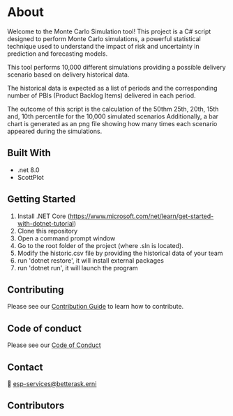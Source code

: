 # About
Welcome to the Monte Carlo Simulation tool! This project is a C# script designed to perform Monte Carlo simulations, a powerful statistical technique used to understand the impact of risk and uncertainty in prediction and forecasting models.

This tool performs 10,000 different simulations providing a possible delivery scenario based on delivery historical data.  

The historical data is expected as a list of periods and the corresponding 
number of PBIs (Product Backlog Items) delivered in each period.

The outcome of this script is the calculation of the 50thm 25th, 20th, 15th and, 10th percentile for the 10,000 simulated scenarios  Additionally, a bar chart is generated as an png file
showing how many times each scenario appeared during the simulations.

## Built With
- .net 8.0
- ScottPlot

## Getting Started
1. Install .NET Core (https://www.microsoft.com/net/learn/get-started-with-dotnet-tutorial)
2. Clone this repository
3. Open a command prompt window
4. Go to the root folder of the project (where .sln is located).
5. Modify the historic.csv file by providing the historical data of your team
6. run 'dotnet restore', it will install external packages
7. run 'dotnet run', it will launch the program


## Contributing
Please see our [Contribution Guide](https://github.com/ERNI-Academy/net6-automation-testware/blob/main/CONTRIBUTING.md) to learn how to contribute.

## Code of conduct
Please see our [Code of Conduct](https://github.com/ERNI-Academy/net6-automation-testware/blob/main/CODE_OF_CONDUCT.md)

## Contact
📧 [esp-services@betterask.erni](mailto:esp-services@betterask.erni)

## Contributors
